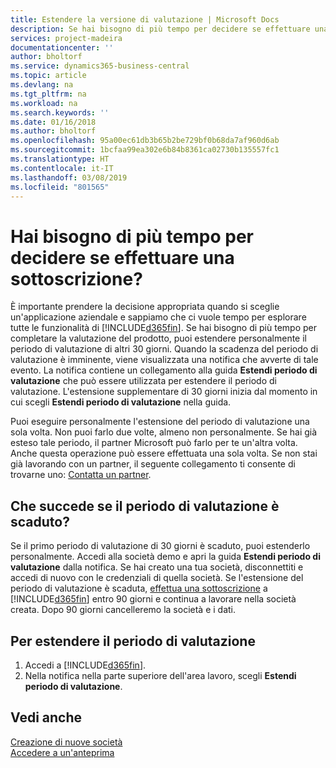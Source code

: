 ```yaml
---
title: Estendere la versione di valutazione | Microsoft Docs
description: Se hai bisogno di più tempo per decidere se effettuare una sottoscrizione, puoi estendere la versione di valutazione.
services: project-madeira
documentationcenter: ''
author: bholtorf
ms.service: dynamics365-business-central
ms.topic: article
ms.devlang: na
ms.tgt_pltfrm: na
ms.workload: na
ms.search.keywords: ''
ms.date: 01/16/2018
ms.author: bholtorf
ms.openlocfilehash: 95a00ec61db3b65b2be729bf0b68da7af960d6ab
ms.sourcegitcommit: 1bcfaa99ea302e6b84b8361ca02730b135557fc1
ms.translationtype: HT
ms.contentlocale: it-IT
ms.lasthandoff: 03/08/2019
ms.locfileid: "801565"
---
```

# <a name="need-more-time-to-decide-whether-to-subscribe"></a>Hai bisogno di più tempo per decidere se effettuare una sottoscrizione?
È importante prendere la decisione appropriata quando si sceglie un'applicazione aziendale e sappiamo che ci vuole tempo per esplorare tutte le funzionalità di [!INCLUDE[d365fin](includes/d365fin_md.md)]. Se hai bisogno di più tempo per completare la valutazione del prodotto, puoi estendere personalmente il periodo di valutazione di altri 30 giorni. Quando la scadenza del periodo di valutazione è imminente, viene visualizzata una notifica che avverte di tale evento. La notifica contiene un collegamento alla guida **Estendi periodo di valutazione** che può essere utilizzata per estendere il periodo di valutazione. L'estensione supplementare di 30 giorni inizia dal momento in cui scegli **Estendi periodo di valutazione** nella guida.

Puoi eseguire personalmente l'estensione del periodo di valutazione una sola volta. Non puoi farlo due volte, almeno non personalmente.  Se hai già esteso tale periodo, il partner Microsoft può farlo per te un'altra volta. Anche questa operazione può essere effettuata una sola volta. Se non stai già lavorando con un partner, il seguente collegamento ti consente di trovarne uno: [Contatta un partner](https://go.microsoft.com/fwlink/?linkid=2038439).

## <a name="what-happens-if-my-trial-period-is-expired"></a>Che succede se il periodo di valutazione è scaduto?
Se il primo periodo di valutazione di 30 giorni è scaduto, puoi estenderlo personalmente. Accedi alla società demo e apri la guida **Estendi periodo di valutazione** dalla notifica. Se hai creato una tua società, disconnettiti e accedi di nuovo con le credenziali di quella società. Se l'estensione del periodo di valutazione è scaduta, [effettua una sottoscrizione](https://go.microsoft.com/fwlink/?linkid=828659) a [!INCLUDE[d365fin](includes/d365fin_md.md)] entro 90 giorni e continua a lavorare nella società creata. Dopo 90 giorni cancelleremo la società e i dati. 

## <a name="to-extend-your-trial-period"></a>Per estendere il periodo di valutazione
1. Accedi a [!INCLUDE[d365fin](includes/d365fin_md.md)].
2. Nella notifica nella parte superiore dell'area lavoro, scegli **Estendi periodo di valutazione**.

## <a name="see-also"></a>Vedi anche
[Creazione di nuove società](about-new-company.md)  
[Accedere a un'anteprima](across-preview.md)  